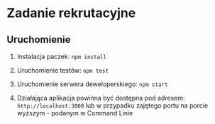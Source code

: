 # Zadanie rekrutacyjne

## Uruchomienie

1. Instalacja paczek:
   `npm install`

2. Uruchomienie testów:
   `npm test`

3. Uruchomienie serwera deweloperskiego:
   `npm start`

4. Działająca aplikacja powinna być dostępna pod adresem:
   `http://localhost:3000`
   lub w przypadku zajętego portu na porcie wyższym - podanym w Command Linie
